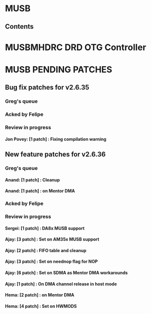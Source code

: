 # MUSB
## Contents
# MUSBMHDRC DRD OTG Controller
# MUSB PENDING PATCHES
## Bug fix patches for v2.6.35
### Greg's queue
### Acked by Felipe
### Review in progress
#### Jon Povey: [1 patch] : Fixing compilation warning
## New feature patches for v2.6.36
### Greg's queue
#### Anand: [1 patch] : Cleanup
#### Anand: [1 patch] : on Mentor DMA
### Acked by Felipe
### Review in progress
#### Sergei: [1 patch] : DA8x MUSB support
#### Ajay: [3 patch] : Set on AM35x MUSB support
#### Ajay: [2 patch] : FIFO table and cleanup
#### Ajay: [3 patch] : Set on neednop flag for NOP
#### Ajay: [6 patch] : Set on SDMA as Mentor DMA workarounds
#### Ajay: [1 patch] : On DMA channel release in host mode
#### Hema: [2 patch] : on Mentor DMA
#### Hema: [4 patch] : Set on HWMODS
